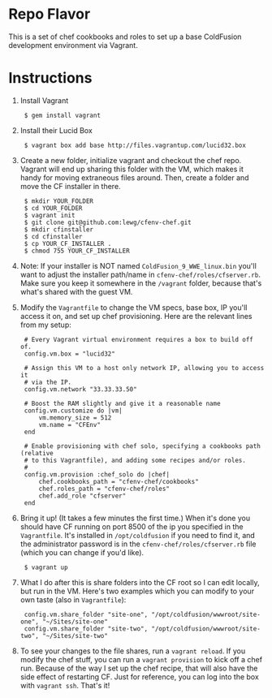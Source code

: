 Repo Flavor
===========

This is a set of chef cookbooks and roles to set up a base ColdFusion development environment via Vagrant. 

Instructions
============
1. Install Vagrant

		$ gem install vagrant

1. Install their Lucid Box

		$ vagrant box add base http://files.vagrantup.com/lucid32.box

1. Create a new folder, initialize vagrant and checkout the chef repo. Vagrant will end up sharing this folder with the VM, which makes it handy for moving extraneous files around. Then, create a folder and move the CF installer in there.

		$ mkdir YOUR_FOLDER
		$ cd YOUR_FOLDER
		$ vagrant init
		$ git clone git@github.com:lewg/cfenv-chef.git
		$ mkdir cfinstaller
		$ cd cfinstaller
		$ cp YOUR_CF_INSTALLER .
		$ chmod 755 YOUR_CF_INSTALLER
		
1. Note: If your installer is NOT named `ColdFusion_9_WWE_linux.bin` you'll want to adjust the installer path/name in `cfenv-chef/roles/cfserver.rb`. Make sure you keep it somewhere in the `/vagrant` folder, because that's what's shared with the guest VM.

1. Modify the `Vagrantfile` to change the VM specs, base box, IP you'll access it on, and set up chef provisioning. Here are the relevant lines from my setup:

		# Every Vagrant virtual environment requires a box to build off of.
		config.vm.box = "lucid32"

		# Assign this VM to a host only network IP, allowing you to access it
		# via the IP.
		config.vm.network "33.33.33.50"

		# Boost the RAM slightly and give it a reasonable name
		config.vm.customize do |vm|
			vm.memory_size = 512
			vm.name = "CFEnv"
		end
	
		# Enable provisioning with chef solo, specifying a cookbooks path (relative
		# to this Vagrantfile), and adding some recipes and/or roles.
		#
		config.vm.provision :chef_solo do |chef|
			chef.cookbooks_path = "cfenv-chef/cookbooks"
			chef.roles_path = "cfenv-chef/roles"
			chef.add_role "cfserver"
		end

1. Bring it up! (It takes a few minutes the first time.) When it's done you should have CF running on port 8500 of the ip you specified in the `Vagrantfile`. It's installed in `/opt/coldfusion` if you need to find it, and the administrator password is in the `cfenv-chef/roles/cfserver.rb` file (which you can change if you'd like). 

		$ vagrant up

1. What I do after this is share folders into the CF root so I can edit locally, but run in the VM. Here's two examples which you can modify to your own taste (also in `Vagrantfile`):

		config.vm.share_folder "site-one", "/opt/coldfusion/wwwroot/site-one", "~/Sites/site-one"
		config.vm.share_folder "site-two", "/opt/coldfusion/wwwroot/site-two", "~/Sites/site-two"
		
1. To see your changes to the file shares, run a `vagrant reload`. If you modify the chef stuff, you can run a `vagrant provision` to kick off a chef run. Because of the way I set up the chef recipe, that will also have the side effect of restarting CF. Just for reference, you can log into the box with `vagrant ssh`. That's it!


